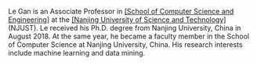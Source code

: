 Le Gan is an Associate Professor in [[School of Computer Science and Engineering]]( https://cs.njust.edu.cn/) at the [[Nanjing University of Science and Technology]]( https://www.njust.edu.cn/main.htm)(NJUST). Le received his Ph.D. degree from Nanjing University, China in August 2018.  At the same year, he became a faculty member in the School of Computer Science at Nanjing University, China. His research interests include machine learning and data mining. 
